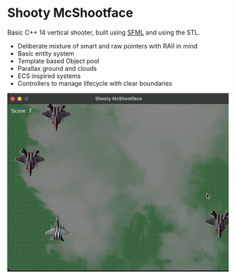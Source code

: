# Shooty McShootface

Basic C++ 14 vertical shooter, built using [SFML](https://www.sfml-dev.org) and using the STL.

- Deliberate mixture of smart and raw pointers with RAII in mind
- Basic entity system
- Template based Object pool
- Parallax ground and clouds
- ECS inspired systems
- Controllers to manage lifecycle with clear boundaries



![plot](./public/shooty.gif)